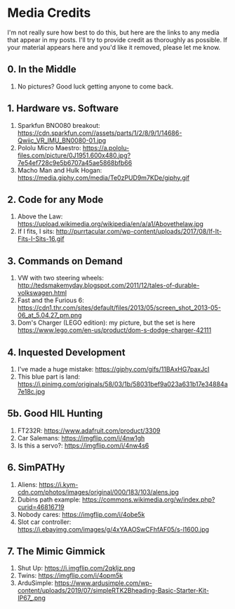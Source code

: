 # Media Credits
I'm not really sure how best to do this, but here are the links to any media that appear in my posts. I'll try to provide credit as thoroughly as possible. If your material appears here and you'd like it removed, please let me know.

## 0. In the Middle
1. No pictures? Good luck getting anyone to come back.
## 1. Hardware vs. Software
1.  Sparkfun BNO080 breakout: https://cdn.sparkfun.com//assets/parts/1/2/8/9/1/14686-Qwiic_VR_IMU_BN0080-01.jpg
2.  Pololu Micro Maestro: https://a.pololu-files.com/picture/0J1951.600x480.jpg?7e54ef728c9e5b6707a45ae5868bfb66
3.  Macho Man and Hulk Hogan: https://media.giphy.com/media/Te0zPUD9m7KDe/giphy.gif
## 2. Code for any Mode
1.  Above the Law: https://upload.wikimedia.org/wikipedia/en/a/a1/Abovethelaw.jpg
2.  If I fits, I sits: http://purrtacular.com/wp-content/uploads/2017/08/If-It-Fits-I-Sits-16.gif
## 3. Commands on Demand
1.  VW with two steering wheels: http://tedsmakemyday.blogspot.com/2011/12/tales-of-durable-volkswagen.html
2.  Fast and the Furious 6: https://cdn1.thr.com/sites/default/files/2013/05/screen_shot_2013-05-06_at_5.04.27_pm.png 
3.  Dom's Charger (LEGO edition): my picture, but the set is here https://www.lego.com/en-us/product/dom-s-dodge-charger-42111

## 4. Inquested Development
1.  I've made a huge mistake: https://giphy.com/gifs/11BAxHG7paxJcI
2.  This blue part is land: https://i.pinimg.com/originals/58/03/1b/58031bef9a023a631b17e34884a7e18c.jpg

## 5b. Good HIL Hunting
1.  FT232R: https://www.adafruit.com/product/3309
2.  Car Salemans: https://imgflip.com/i/4nw1gh
3.  Is this a servo?: https://imgflip.com/i/4nw4s6

## 6. SimPATHy
1.  Aliens: https://i.kym-cdn.com/photos/images/original/000/183/103/alens.jpg
2.  Dubins path example: https://commons.wikimedia.org/w/index.php?curid=46816719
3.  Nobody cares: https://imgflip.com/i/4obe5k
4.  Slot car controller: https://i.ebayimg.com/images/g/4xYAAOSwCFhfAF05/s-l1600.jpg

## 7. The Mimic Gimmick
1. Shut Up: https://i.imgflip.com/2qkljz.png
2. Twins: https://imgflip.com/i/4opm5k
3. ArduSimple: https://www.ardusimple.com/wp-content/uploads/2019/07/simpleRTK2Bheading-Basic-Starter-Kit-IP67_.png